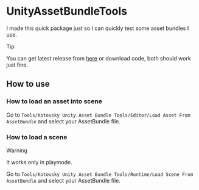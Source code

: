 # UnityAssetBundleTools
I made this quick package just so I can quickly test some asset bundles I use.

> [!TIP]
> You can get latest release from [here](https://github.com/u-Kotovsky/UnityAssetBundleTools/releases)
> or download code, both should work just fine.

## How to use

### How to load an asset into scene
Go to `Tools/Kotovsky Unity Asset Bundle Tools/Editor/Load Asset From AssetBundle`
and select your AssetBundle file.

### How to load a scene
> [!WARNING]
> It works only in playmode.

Go to `Tools/Kotovsky Unity Asset Bundle Tools/Runtime/Load Scene From AssetBundle`
and select your AssetBundle file.
